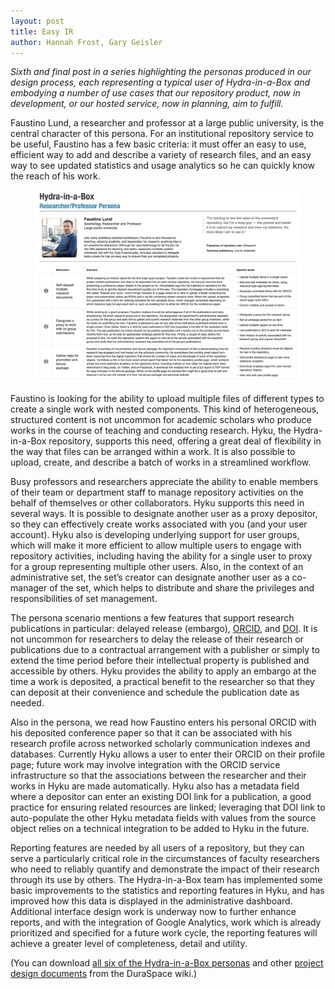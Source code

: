 ```yaml
---
layout: post
title: Easy IR
author: Hannah Frost, Gary Geisler
---
```


*Sixth and final post in a series highlighting the personas produced in our design process, each representing a typical user of Hydra-in-a-Box and embodying a number of use cases that our repository product, now in development, or our hosted service, now in planning, aim to fulfill.*

Faustino Lund, a researcher and professor at a large public university, is the central character of this persona. For an institutional repository service to be useful, Faustino has a few basic criteria: it must offer an easy to use, efficient way to add and describe a variety of research files, and an easy way to see updated statistics and usage analytics so he can quickly know the reach of his work.

<figure class="image fit persona">
  <a href="/images/Hydra-in-a-Box_Persona-Researcher.png">
    <img src="/images/Hydra-in-a-Box_Persona-Researcher.png" alt="Researcher/Professor persona" />
  </a>
</figure>

Faustino is looking for the ability to upload multiple files of different types to create a single work with nested components. This kind of heterogeneous, structured content is not uncommon for academic scholars who produce works in the course of teaching and conducting research. Hyku, the Hydra-in-a-Box repository, supports this need, offering a great deal of flexibility in the way that files can be arranged within a work. It is also possible to upload, create, and describe a batch of works in a streamlined workflow. 

Busy professors and researchers appreciate the ability to enable members of their team or department staff to manage repository activities on the behalf of themselves or other collaborators. Hyku supports this need in several ways. It is possible to designate another user as a proxy depositor, so they can effectively create works associated with you (and your user account). Hyku also is developing underlying support for user groups, which will make it more efficient to allow multiple users to engage with repository activities, including having the ability for a single user to proxy for a group representing multiple other users.  Also, in the context of an administrative set, the set’s creator can designate another user as a co-manager of the set, which helps to distribute and share the privileges and responsibilities of set management.

The persona scenario mentions a few features that support research publications in particular: delayed release (embargo), <a href="https://orcid.org/">ORCID</a>, and <a href="https://www.doi.org/">DOI</a>. It is not uncommon for researchers to delay the release of their research or publications due to a contractual arrangement with a publisher or simply to extend the time period before their intellectual property is published and accessible by others. Hyku provides the ability to apply an embargo at the time a work is deposited, a practical benefit to the researcher so that they can deposit at their convenience and schedule the publication date as needed. 

Also in the persona, we read how Faustino enters his personal ORCID with his deposited conference paper so that it can be associated with his research profile across networked scholarly communication indexes and databases. Currently Hyku allows a user to enter their ORCID on their profile page; future work may involve integration with the ORCID service infrastructure so that the associations between the researcher and their works in Hyku are made automatically. Hyku also has a metadata field where a depositor can enter an existing DOI link for a publication, a good practice for ensuring related resources are linked; leveraging that DOI link to auto-populate the other Hyku metadata fields with values from the source object relies on a technical integration to be added to Hyku in the future. 

Reporting features are needed by all users of a repository, but they can serve a particularly critical role in the circumstances of faculty researchers who need to reliably quantify and demonstrate the impact of their research through its use by others. The Hydra-in-a-Box team has implemented some basic improvements to the statistics and reporting features in Hyku, and has improved how this data is displayed in the administrative dashboard. Additional interface design work is underway now to further enhance reports, and with the integration of Google Analytics, work which is already prioritized and specified for a future work cycle, the reporting features will achieve a greater level of completeness, detail and utility.

(You can download
<a href="https://wiki.duraspace.org/download/attachments/76841397/Hydra-in-a-Box%20Personas.pdf?version=3&modificationDate=1465782652119&api=v2">all six of the Hydra-in-a-Box personas</a>
and other
<a href="https://wiki.duraspace.org/display/hydra/Hydra-in-a-Box+Design+Documents">project design documents</a>
from the DuraSpace wiki.)

